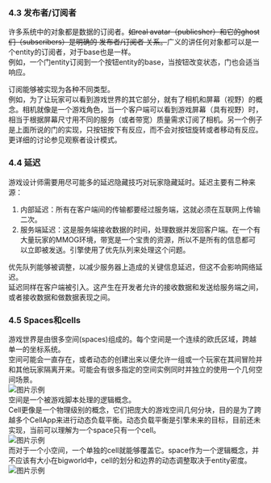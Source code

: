 ### 4.3 发布者/订阅者
  许多系统中的对象都是数据的订阅者。~~如real avatar（publicsher）和它的ghost们（subscribers）是明确的 发布者/订阅者 关系。~~广义的讲任何对象都可以是一个entity的订阅者，对于base也是一样。  
  例如，一个门entity订阅到一个按钮entity的base，当按钮改变状态，门也会适当响应。  

  订阅能够被实现为各种不同类型。  
  例如，为了让玩家可以看到游戏世界的其它部分，就有了相机和屏幕（视野）的概念。相机就像是一个游戏角色，当一个客户端可以看到游戏屏幕（具有视野）时，相当于根据屏幕尺寸用不同的服务（或者带宽）质量需求订阅了相机。另一个例子是上面所说的门的实现，只按钮按下有反应，而不会对按钮旋转或者移动有反应。
  更详细的讨论参见观察者设计模式。

### 4.4 延迟
  游戏设计师需要用尽可能多的延迟隐藏技巧对玩家隐藏延时。延迟主要有二种来源：  

  1. 内部延迟：所有在客户端间的传输都要经过服务端，这就必须在互联网上传输二次。
  2. 服务端延迟：这是服务端接收数据的时间，处理数据并发回客户端。在一个有大量玩家的MMOG环境，带宽是一个宝贵的资源，所以不是所有的信息都可以立即被发送。引擎使用了优先队列来处理这个问题。

  优先队列能够被调整，以减少服务器上造成的关键信息延迟，但这不会影响网络延迟。  
  延迟同样在客户端被引入。这产生在开发者允许的接收数据和发送给服务端之间，或者接收数据和做数据表现之间。

### 4.5 Spaces和cells
  游戏世界是由很多空间(spaces)组成的。每个空间是一个连续的欧氏区域，跨越单一的坐标系统。  
  空间可能会一直存在，或者动态的创建出来以便允许一组或一个玩家在其间冒险并和其他玩家隔离开来。可能会有很多指定的空间实例同时并独立的使用一个几何空间场景。  
![图片示例]()  
  空间是一个被游戏脚本处理的逻辑概念。  
  Cell更像是一个物理级别的概念，它们把庞大的游戏空间几何分块，目的是为了跨越多个CellApp来进行动态负载平衡。动态负载平衡是引擎未来的目标，目前还未实现，当前可以理解为一个space只有一个cell。  
![图片示例]()  
  而对于一个小空间，一个单独的cell就能够覆盖它。space作为一个逻辑概念，并不应该有大小在bigworld中，cell的划分和边界的动态调整取决于entity密度。  
![图片示例]()  

